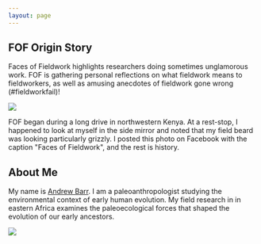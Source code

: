```yaml
---
layout: page
---
```


<div class="my-text-body post-container">
	<h2>FOF Origin Story</h2>
	<div class="row">
		<div class="col s12">
			<p>Faces of Fieldwork highlights researchers doing sometimes unglamorous work. FOF is gathering personal reflections on what fieldwork means to fieldworkers, as well as amusing anecdotes of fieldwork gone wrong (#fieldworkfail)!</p>
		</div>
		<div class="col s12">
			<img src="http://i.imgur.com/IENQGZE.jpg">
		</div>
		<div class="col s12">
			<p>FOF began during a long drive in northwestern Kenya. At a rest-stop, I happened to look at myself in the side mirror and noted that my field beard was looking particularly grizzly. I posted this photo on Facebook with the caption "Faces of Fieldwork", and the rest is history.</p>
		</div>
	</div>
</div>

<div class="my-text-body post-container">
	<h2>About Me</h2>
	<div class="row ">
		<div class="col s12">
			<p>My name is <a href="http://wabarr.com">Andrew Barr</a>. I am a paleoanthropologist studying the environmental context of early human evolution. My field research in in eastern Africa examines the paleoecological forces that shaped the evolution of our early ancestors.</p>
		</div>
		<div class="col s12">
			<img src="http://i.imgur.com/pkIHEKh.jpg">
			<!-- presentable headshot link
			<img src="http://i.imgur.com/iwnH5Re.jpg">
			-->
		</div>	
	
</div>
</div>

